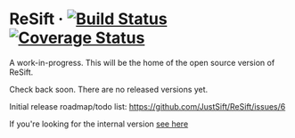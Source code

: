 # ReSift · [![Build Status](https://travis-ci.org/JustSift/ReSift.svg?branch=master)](https://travis-ci.org/JustSift/ReSift) [![Coverage Status](https://coveralls.io/repos/github/JustSift/ReSift/badge.svg?branch=master)](https://coveralls.io/github/JustSift/ReSift?branch=master)

A work-in-progress. This will be the home of the open source version of ReSift.

Check back soon. There are no released versions yet.

Initial release roadmap/todo list: https://github.com/JustSift/ReSift/issues/6

If you're looking for the internal version [see here](https://github.com/JustSift/ReSift-Internal)
